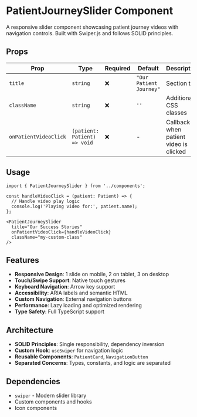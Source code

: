 # PatientJourneySlider Component

A responsive slider component showcasing patient journey videos with navigation controls. Built with Swiper.js and follows SOLID principles.

## Props

| Prop | Type | Required | Default | Description |
|------|------|----------|---------|-------------|
| `title` | `string` | ❌ | `"Our Patient Journey"` | Section title |
| `className` | `string` | ❌ | `''` | Additional CSS classes |
| `onPatientVideoClick` | `(patient: Patient) => void` | ❌ | - | Callback when patient video is clicked |

## Usage

```tsx
import { PatientJourneySlider } from '../components';

const handleVideoClick = (patient: Patient) => {
  // Handle video play logic
  console.log('Playing video for:', patient.name);
};

<PatientJourneySlider
  title="Our Success Stories"
  onPatientVideoClick={handleVideoClick}
  className="my-custom-class"
/>
```

## Features

- **Responsive Design**: 1 slide on mobile, 2 on tablet, 3 on desktop
- **Touch/Swipe Support**: Native touch gestures
- **Keyboard Navigation**: Arrow key support
- **Accessibility**: ARIA labels and semantic HTML
- **Custom Navigation**: External navigation buttons
- **Performance**: Lazy loading and optimized rendering
- **Type Safety**: Full TypeScript support

## Architecture

- **SOLID Principles**: Single responsibility, dependency inversion
- **Custom Hook**: `useSwiper` for navigation logic
- **Reusable Components**: `PatientCard`, `NavigationButton`
- **Separated Concerns**: Types, constants, and logic are separated

## Dependencies

- `swiper` - Modern slider library
- Custom components and hooks
- Icon components 